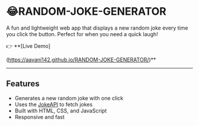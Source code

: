 # 😂RANDOM-JOKE-GENERATOR


A fun and lightweight web app that displays a new random joke every time you click the button. Perfect for when you need a quick laugh!

👉 **[Live Demo]

(https://aavani142.github.io/RANDOM-JOKE-GENERATOR/)**

---

##  Features

-  Generates a new random joke with one click
-  Uses the [JokeAPI](https://v2.jokeapi.dev/) to fetch jokes
-  Built with HTML, CSS, and JavaScript
-  Responsive and fast
